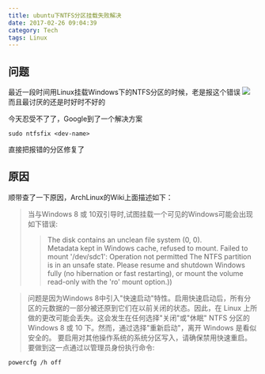 ```yaml
---
title: ubuntu下NTFS分区挂载失败解决
date: 2017-02-26 09:04:39
category: Tech
tags: Linux
---
```

## 问题
最近一段时间用Linux挂载Windows下的NTFS分区的时候，老是报这个错误
![](/image/linux_mount_ntfs_err.png)
而且最讨厌的还是时好时不好的

今天忍受不了了，Google到了一个解决方案
``` shell
sudo ntfsfix <dev-name>
```
直接把报错的分区修复了

<!--more-->

## 原因
顺带查了一下原因，ArchLinux的Wiki上面描述如下：
> 当与Windows 8 或 10双引导时,试图挂载一个可见的Windows可能会出现如下错误: 
> > The disk contains an unclean file system (0, 0).  
> > Metadata kept in Windows cache, refused to mount.
> > Failed to mount '/dev/sdc1': Operation not permitted
> > The NTFS partition is in an unsafe state. Please resume and shutdown
> > Windows fully (no hibernation or fast restarting), or mount the volume
> > read-only with the 'ro' mount option.))

> 问题是因为Windows 8中引入"快速启动"特性。启用快速启动后，所有分区的元数据的一部分被还原到它们在以前关闭的状态。因此，在 Linux 上所做的更改可能会丢失。这会发生在任何选择"关闭"或"休眠" NTFS 分区的Windows 8 或 10 下。然而，通过选择"重新启动"，离开 Windows 是看似安全的。
> 要启用对其他操作系统的系统分区写入，请确保禁用快速重启。要做到这一点通过以管理员身份执行命令: 
``` shell
powercfg /h off
```

